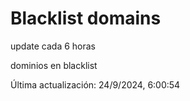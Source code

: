 # Blacklist domains

update cada 6 horas

dominios en blacklist

Última actualización: 24/9/2024, 6:00:54